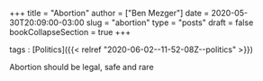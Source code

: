 +++
title = "Abortion"
author = ["Ben Mezger"]
date = 2020-05-30T20:09:00-03:00
slug = "abortion"
type = "posts"
draft = false
bookCollapseSection = true
+++

tags
: [Politics]({{< relref "2020-06-02--11-52-08Z--politics" >}})

Abortion should be legal, safe and rare

